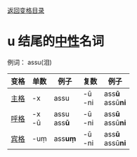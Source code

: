 [返回变格目录](readme.md)

# u 结尾的[中性](neutral.md)名词

例词： assu(泪)

| 变格 | 单数 | 例子 |复数 | 例子 |
| --- | ----- | ------ |---- | ---- |
| [主格](nom.md) |-x  |assu  |-ū<br>-ni  |ass**ū**<br>assū**ni**  |
| [呼格](voc.md) |-x<br>-ū  |assu<br>ass**ū**  |-ū<br>-ni  |ass**ū**<br>assū**ni**  |
| [宾格](acc.md) |-uṃ  |ass**uṃ**  |-ū<br>-ni  |ass**ū**<br>assū**ni**  |
